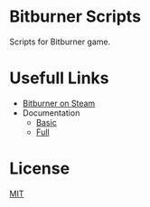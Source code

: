 # Bitburner Scripts
Scripts for Bitburner game.

# Usefull Links
* [Bitburner on Steam](https://store.steampowered.com/app/1812820/Bitburner/)
* Documentation
  * [Basic](https://bitburner.readthedocs.io/en/latest/index.html)
  * [Full](https://github.com/danielyxie/bitburner/blob/dev/markdown/bitburner.ns.md)

# License
[MIT](/LICENSE)
